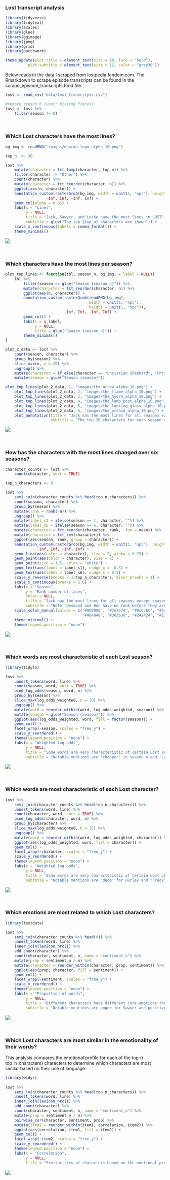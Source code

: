 ### Lost transcript analysis

``` r
library(tidyverse)
library(tidytext)
library(scales)
library(glue)
library(ggimage)
library(jpeg)
library(grid)
library(patchwork)
```

``` r
theme_update(plot.title = element_text(size = 18, face = "bold"),
          plot.subtitle = element_text(size = 12, color = "grey30"))
```

Below reads in the data I scraped from lostpedia.fandom.com. The
Rmarkdown to scrape episode transcripts can be found in the
scrape_episode_transcripts.Rmd file.

``` r
lost <- read_csv("data/lost_transcripts.csv")

#remove season 0 (Lost: Missing Pieces)
lost <- lost %>%
    filter(season != 0)
```

<br />

### Which Lost characters have the most lines?

``` r
bg_img <- readPNG("images/dharma_logo_alpha_10.png")

top_n  <- 30

lost %>%
    mutate(character = fct_lump(character, top_n)) %>%
    filter(character != "Other") %>%
    count(character) %>%
    mutate(character = fct_reorder(character, n)) %>%
    ggplot(aes(n, character)) +
    annotation_custom(rasterGrob(bg_img, width = unit(1, "npc"), height = unit(1, "npc")), 
                  -Inf, Inf, -Inf, Inf) +
    geom_col(alpha = 0.85) +
    labs(x = "Lines",
         y = NULL,
         title = "Jack, Sawyer, and Locke have the most lines in LOST",
         subtitle = glue("The top {top_n} characters are shown")) +
    scale_x_continuous(labels = comma_format()) +
    theme_minimal()
```

![](README_files/figure-markdown_github/unnamed-chunk-4-1.png)

<br />

### Which characters have the most lines per season?

``` r
plot_top_lines <- function(tbl, season_n, bg_img, x_label = NULL){
    tbl %>%
        filter(season == glue("Season {season_n}")) %>%
        mutate(character = fct_reorder(character, n)) %>%
        ggplot(aes(n, character)) +
        annotation_custom(rasterGrob(readPNG(bg_img),
                                     width = unit(1, "npc"),
                                     height = unit(1, "npc")),
                          -Inf, Inf, -Inf, Inf) +
        geom_col() +
        labs(x = x_label,
             y = NULL,
             title = glue("Season {season_n}")) +
        theme_minimal()
}

plot_2_data <- lost %>%
    count(season, character) %>%
    group_by(season) %>%
    slice_max(n, n = 20) %>% 
    ungroup() %>%
    mutate(character = if_else(character == "Christian Shephard", "Christian", character)) %>%
    mutate(season = glue("Season {season}"))

plot_top_lines(plot_2_data, 1, "images/the_arrow_alpha_10.png") + 
    plot_top_lines(plot_2_data, 2, "images/the_flame_alpha_10.png") +
    plot_top_lines(plot_2_data, 3, "images/the_hydra_alpha_10.png") +
    plot_top_lines(plot_2_data, 4, "images/the_lamp_post_alpha_10.png") +
    plot_top_lines(plot_2_data, 5, "images/the_looking_glass_alpha_10.png", "Lines") +
    plot_top_lines(plot_2_data, 6, "images/the_orchid_alpha_10.png") +
    plot_annotation(title = "Jack has the most lines for all seasons except season 5",
                    subtitle = "The top 20 characters for each season are shown")
```

![](README_files/figure-markdown_github/unnamed-chunk-5-1.png)

<br />

### How has the characters with the most lines changed over six seasons?

``` r
character_counts <- lost %>%
    count(character, sort = TRUE)

top_n_characters <- 9

lost %>%
    semi_join(character_counts %>% head(top_n_characters)) %>%
    count(season, character) %>%
    group_by(season) %>%
    mutate(rank = rank(-n)) %>%
    ungroup() %>%
    mutate(label_s1 = ifelse(season == 1, character, "")) %>%
    mutate(label_s6 = ifelse(season == 6, character, "")) %>%
    mutate(character = fct_reorder(character, rank, .fun = mean)) %>%
    mutate(character = fct_rev(character)) %>% 
    ggplot(aes(season, rank, group = character)) +
    annotation_custom(rasterGrob(bg_img, width = unit(1, "npc"), height = unit(1, "npc")), 
              -Inf, Inf, -Inf, Inf) +
    geom_line(aes(color = character), size = 5, alpha = 0.75) +
    geom_point(aes(color = character), size = 7) +
    geom_point(size = 1.5, color = "white") +
    geom_text(aes(label = label_s1), nudge_x = -0.5) +
    geom_text(aes(label = label_s6), nudge_x = 0.5) +
    scale_y_reverse(breaks = 1:top_n_characters, minor_breaks = 1) +
    scale_x_continuous(breaks = 1:6) +
    labs(x = "Season",
         y = "Rank number of lines",
         color = NULL,
         title = "Jack has the most lines for all seasons except season 5",
         subtitle = "Note: Desmond and Ben have no rank before they arrive in seasons 2 and 3, respectively") +
    scale_color_manual(values = c("#909090", "#7e7e7e", "#6c6c6c", "#5a5a5a", 
                                  "#484848", "#363636", "#242424", "#121212", "#000000")) +
    theme_minimal() +
    theme(legend.position = "none")
```

![](README_files/figure-markdown_github/unnamed-chunk-6-1.png)

<br />

### Which words are most characteristic of each Lost season?

``` r
library(tidylo)

lost %>%
    unnest_tokens(word, line) %>%
    count(season, word, sort = TRUE) %>%
    bind_log_odds(season, word, n) %>%
    group_by(season) %>%
    slice_max(log_odds_weighted, n = 20) %>%
    ungroup() %>%
    mutate(word = reorder_within(word, log_odds_weighted, season)) %>%
    mutate(season = glue("Season {season}")) %>%
    ggplot(aes(log_odds_weighted, word, fill = factor(season))) +
    geom_col() +
    facet_wrap(~season, scales = "free_y") +
    scale_y_reordered() +
    theme(legend.position = "none") +
    labs(x = "Weighted log odds",
         y = NULL,
         title = "Some words are very characteristic of certain Lost seasons",
         subtitle = "Notable mentions are 'chopper' in season 4 and 'LaFleur' in season 5")
```

![](README_files/figure-markdown_github/unnamed-chunk-7-1.png)

<br />

### Which words are most characteristic of each Lost character?

``` r
lost %>%
    semi_join(character_counts %>% head(top_n_characters)) %>%
    unnest_tokens(word, line) %>%
    count(character, word, sort = TRUE) %>%
    bind_log_odds(character, word, n) %>%
    group_by(character) %>%
    slice_max(log_odds_weighted, n = 15) %>%
    ungroup() %>%
    mutate(word = reorder_within(word, log_odds_weighted, character)) %>%
    ggplot(aes(log_odds_weighted, word, fill = character)) +
    geom_col() +
    facet_wrap(~character, scales = "free_y") +
    scale_y_reordered() +
    theme(legend.position = "none") +
    labs(x = "Weighted log odds",
         y = NULL,
         title = "Some words are very characteristic of certain Lost characters",
         subtitle = "Notable mentions are 'dude' for Hurley and 'Freckles' for Sawyer")
```

![](README_files/figure-markdown_github/unnamed-chunk-8-1.png)

<br />

### Which emotions are most related to which Lost characters?

``` r
library(textdata)

lost %>%   
    semi_join(character_counts %>% head(9)) %>%
    unnest_tokens(word, line) %>%
    inner_join(lexicon_nrc()) %>%
    add_count(character) %>%
    count(character, sentiment, n, name = "sentiment_n") %>%
    mutate(prop = sentiment_n / n) %>%
    mutate(character = reorder_within(character, prop, sentiment)) %>%
    ggplot(aes(prop, character, fill = sentiment)) +
    geom_col() +
    facet_wrap(~sentiment, scales = "free_y") +
    scale_y_reordered() +
    theme(legend.position = "none") +
    labs(x = "Proportion of words",
         y = NULL,
         title = "Different characters have different core emotions their word choice conveys",
         subtitle = "Notable mentions are anger for Sawyer and positive emotions for Desmond")
```

![](README_files/figure-markdown_github/unnamed-chunk-9-1.png)

<br />

### Which Lost characters are most similar in the emotionality of their words?

This analysis compares the emotional profile for each of the top {r
top_n\_characters} characters to determine which characters are most
similar based on their use of language.

``` r
library(widyr)
    
lost %>%   
    semi_join(character_counts %>% head(top_n_characters)) %>%
    unnest_tokens(word, line) %>%
    inner_join(lexicon_nrc()) %>%
    add_count(character) %>%
    count(character, sentiment, n, name = "sentiment_n") %>%
    mutate(prop = sentiment_n / n) %>%
    pairwise_cor(character, sentiment, prop) %>% 
    mutate(item1 = reorder_within(item1, correlation, item2)) %>%
    ggplot(aes(correlation, item1, fill = item2)) +
    geom_col() +
    facet_wrap(~item2, scales = "free_y") +
    scale_y_reordered() +
    theme(legend.position = "none") +
    labs(x = "Correlation",
         y = NULL,
         title = "Similarities of characters based on the emotional profile of words they use")
```

![](README_files/figure-markdown_github/unnamed-chunk-10-1.png)

<br /> <br /> <br /> <br /> <br />
